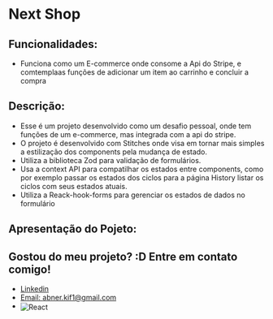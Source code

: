 # Next Shop

## Funcionalidades:
- Funciona como um E-commerce onde consome a Api do Stripe, e comtemplaas funções de adicionar um item ao carrinho e concluir a compra

## Descrição:
- Esse é um projeto desenvolvido como um desafio pessoal, onde tem funções de um e-commerce, mas integrada com a api do stripe.
- O projeto é desenvolvido com Stitches onde visa em tornar mais simples a estilização dos components pela mudança de estado.
- Utiliza a biblioteca Zod para validação de formulários.
- Usa a context API para compatilhar os estados entre components, como por exemplo passar os estados dos ciclos para a página History listar os ciclos com seus estados atuais.
- Utiliza a Reack-hook-forms para gerenciar os estados de dados no formulário


## Apresentação do Pojeto:



## Gostou do meu projeto? :D Entre em contato comigo! 
- [Linkedin](https://www.linkedin.com/in/abner-santos-b195b8228/) <br/>
- [Email: abner.kif1@gmail.com](mailto:abner.kif1@gmail.com)
- <img align="center" alt="React" src="https://img.shields.io/badge/React-20232A?style=for-the-badge&logo=react&logoColor=61DAFB%22">
